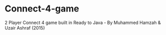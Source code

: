 # Connect-4-game
2 Player Connect 4 game built in Ready to Java - By Muhammed Hamzah &amp; Uzair Ashraf (2015)

